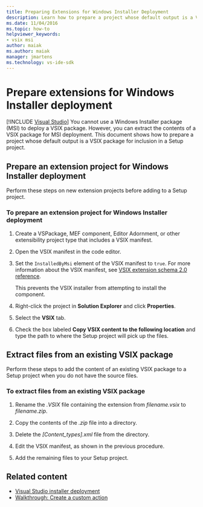 ```yaml
---
title: Preparing Extensions for Windows Installer Deployment
description: Learn how to prepare a project whose default output is a VSIX package for inclusion in a Setup project.
ms.date: 11/04/2016
ms.topic: how-to
helpviewer_keywords:
- vsix msi
author: maiak
ms.author: maiak
manager: jmartens
ms.technology: vs-ide-sdk
---
```

# Prepare extensions for Windows Installer deployment

 [!INCLUDE [Visual Studio](~/includes/applies-to-version/vs-windows-only.md)]
You cannot use a Windows Installer package (MSI) to deploy a VSIX package. However, you can extract the contents of a VSIX package for MSI deployment. This document shows how to prepare a project whose default output is a VSIX package for inclusion in a Setup project.

## Prepare an extension project for Windows Installer deployment
 Perform these steps on new extension projects before adding to a Setup project.

### To prepare an extension project for Windows Installer deployment

1. Create a VSPackage, MEF component, Editor Adornment, or other extensibility project type that includes a VSIX manifest.

2. Open the VSIX manifest in the code editor.

3. Set the `InstalledByMsi` element of the VSIX manifest to `true`. For more information about the VSIX manifest, see [VSIX extension schema 2.0 reference](../extensibility/vsix-extension-schema-2-0-reference.md).

     This prevents the VSIX installer from attempting to install the component.

4. Right-click the project in **Solution Explorer** and click **Properties**.

5. Select the **VSIX** tab.

6. Check the box labeled **Copy VSIX content to the following location** and type the path to where the Setup project will pick up the files.

## Extract files from an existing VSIX package
 Perform these steps to add the content of an existing VSIX package to a Setup project when you do not have the source files.

### To extract files from an existing VSIX package

1. Rename the *.VSIX* file containing the extension from *filename.vsix* to *filename.zip*.

2. Copy the contents of the *.zip* file into a directory.

3. Delete the *[Content_types].xml* file from the directory.

4. Edit the VSIX manifest, as shown in the previous procedure.

5. Add the remaining files to your Setup project.

## Related content
- [Visual Studio installer deployment](/previous-versions/2kt85ked(v=vs.120))
- [Walkthrough: Create a custom action](/previous-versions/visualstudio/visual-studio-2010/d9k65z2d(v=vs.100))